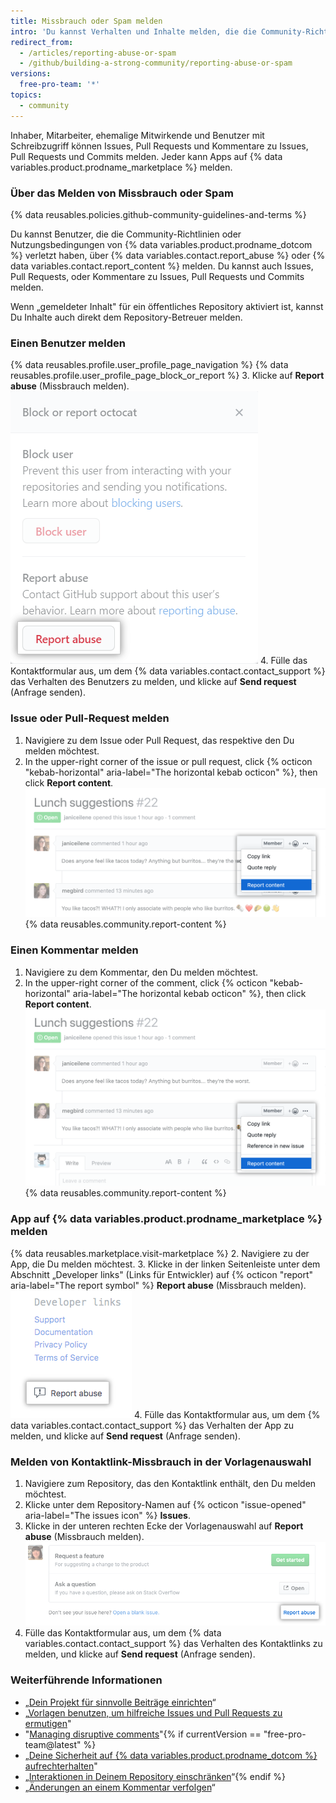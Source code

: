 ```yaml
---
title: Missbrauch oder Spam melden
intro: 'Du kannst Verhalten und Inhalte melden, die die Community-Richtlinien und -Bedingungen verletzen.'
redirect_from:
  - /articles/reporting-abuse-or-spam
  - /github/building-a-strong-community/reporting-abuse-or-spam
versions:
  free-pro-team: '*'
topics:
  - community
---
```

Inhaber, Mitarbeiter, ehemalige Mitwirkende und Benutzer mit Schreibzugriff können Issues, Pull Requests und Kommentare zu Issues, Pull Requests und Commits melden. Jeder kann Apps auf {% data variables.product.prodname_marketplace %} melden.

### Über das Melden von Missbrauch oder Spam

{% data reusables.policies.github-community-guidelines-and-terms %}

Du kannst Benutzer, die die Community-Richtlinien oder Nutzungsbedingungen von {% data variables.product.prodname_dotcom %} verletzt haben, über {% data variables.contact.report_abuse %} oder {% data variables.contact.report_content %} melden. Du kannst auch Issues, Pull Requests, oder Kommentare zu Issues, Pull Requests und Commits melden.

Wenn „gemeldeter Inhalt" für ein öffentliches Repository aktiviert ist, kannst Du Inhalte auch direkt dem Repository-Betreuer melden.

### Einen Benutzer melden

{% data reusables.profile.user_profile_page_navigation %}
{% data reusables.profile.user_profile_page_block_or_report %}
3. Klicke auf **Report abuse** (Missbrauch melden). ![Modales Feld mit Optionen zum Blockieren von Benutzern oder Melden von Missbrauch](/assets/images/help/profile/profile-report-abuse.png)
4. Fülle das Kontaktformular aus, um dem {% data variables.contact.contact_support %} das Verhalten des Benutzers zu melden, und klicke auf **Send request** (Anfrage senden).

### Issue oder Pull-Request melden

1. Navigiere zu dem Issue oder Pull Request, das respektive den Du melden möchtest.
2. In the upper-right corner of the issue or pull request, click
{% octicon "kebab-horizontal" aria-label="The horizontal kebab octicon" %}, then click **Report content**.
  ![Schaltfläche zum Melden eines Kommentars](/assets/images/help/repository/menu-report-issue-or-pr.png)
{% data reusables.community.report-content %}

### Einen Kommentar melden

1. Navigiere zu dem Kommentar, den Du melden möchtest.
2. In the upper-right corner of the comment, click
{% octicon "kebab-horizontal" aria-label="The horizontal kebab octicon" %}, then click **Report content**.
![Kebab-Menü mit der Option zum Melden eines Kommentars](/assets/images/help/repository/menu-report-comment.png)
{% data reusables.community.report-content %}

### App auf {% data variables.product.prodname_marketplace %} melden

{% data reusables.marketplace.visit-marketplace %}
2. Navigiere zu der App, die Du melden möchtest.
3. Klicke in der linken Seitenleiste unter dem Abschnitt „Developer links" (Links für Entwickler) auf {% octicon "report" aria-label="The report symbol" %} **Report abuse** (Missbrauch melden). ![Schaltfläche zum Melden einer App auf {% data variables.product.prodname_marketplace %}](/assets/images/help/marketplace/marketplace-report-app.png)
4. Fülle das Kontaktformular aus, um dem {% data variables.contact.contact_support %} das Verhalten der App zu melden, und klicke auf **Send request** (Anfrage senden).

### Melden von Kontaktlink-Missbrauch in der Vorlagenauswahl

1. Navigiere zum Repository, das den Kontaktlink enthält, den Du melden möchtest.
2. Klicke unter dem Repository-Namen auf {% octicon "issue-opened" aria-label="The issues icon" %} **Issues**.
3. Klicke in der unteren rechten Ecke der Vorlagenauswahl auf **Report abuse** (Missbrauch melden). ![Link um Missbrauch zu melden](/assets/images/help/repository/template-chooser-report-abuse.png)
4. Fülle das Kontaktformular aus, um dem {% data variables.contact.contact_support %} das Verhalten des Kontaktlinks zu melden, und klicke auf **Send request** (Anfrage senden).

### Weiterführende Informationen

- „[Dein Projekt für sinnvolle Beiträge einrichten](/articles/setting-up-your-project-for-healthy-contributions)“
- „[Vorlagen benutzen, um hilfreiche Issues und Pull Requests zu ermutigen](/github/building-a-strong-community/using-templates-to-encourage-useful-issues-and-pull-requests)"
- "[Managing disruptive comments](/articles/managing-disruptive-comments)"{% if currentVersion == "free-pro-team@latest" %}
- „[Deine Sicherheit auf {% data variables.product.prodname_dotcom %} aufrechterhalten](/github/building-a-strong-community/maintaining-your-safety-on-github)"
- „[Interaktionen in Deinem Repository einschränken](/github/building-a-strong-community/limiting-interactions-in-your-repository)“{% endif %}
- „[Änderungen an einem Kommentar verfolgen](/articles/tracking-changes-in-a-comment)“
